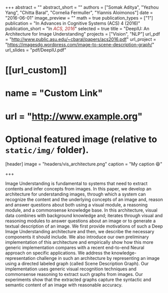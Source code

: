 +++
abstract = ""
abstract_short = ""
authors = ["Somak Aditya", "Yezhou Yang", "Chitta Baral", "Cornelia Fermuller", "Yiannis Aloimonos"]
date = "2016-06-01"
image_preview = ""
math = true
publication_types = ["1"]
publication = "In  Advances in Cognitive Systems (ACS) 4 (2016)"
publication_short = "In <span style='color:brown;'>*ACS, 2016*</span>"
selected = true
title = "DeepIU: An Architecture for Image Understanding"
projects = ["Vision", "NLP"]
url_pdf = "http://www.public.asu.edu/~cbaral/papers/acs2016.pdf"
url_project = "https://imagesdg.wordpress.com/image-to-scene-description-graph/"
url_slides = "pdf/DeepIU.pdf"

# [[url_custom]]
# name = "Custom Link"
# url = "http://www.example.org"

# Optional featured image (relative to `static/img/` folder).
[header]
image = "headers/vis_architecture.png"
caption = "My caption :smile:"

+++

Image Understanding is fundamental to systems that need to extract contents and infer concepts
from images. In this paper, we develop an architecture for understanding images, through which a
system can recognize the content and the underlying concepts of an image and, reason and answer
questions about both using a visual module, a reasoning module, and a commonsense knowledge
base. In this architecture, visual data combines with background knowledge and; iterates through
visual and reasoning modules to answer questions about an image or to generate a textual description
of an image. We first provide motivations of such a Deep Image Understanding architecture
and then, we describe the necessary components it should include. We also introduce our own
preliminary implementation of this architecture and empirically show how this more generic implementation
compares with a recent end-to-end Neural approach on specific applications. We
address the knowledge-representation challenge in such an architecture by representing an image
using a directed labeled graph (called Scene Description Graph). Our implementation uses generic
visual recognition techniques and commonsense reasoning to extract such graphs from images.
Our experiments show that the extracted graphs capture the syntactic and semantic content of an
image with reasonable accuracy.
